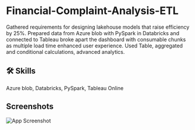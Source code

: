 # Financial-Complaint-Analysis-ETL

Gathered requirements for designing lakehouse models that raise efficiency by 25%.
Prepared data from Azure blob with PySpark in Databricks and connected to Tableau broke apart the dashboard with consumable chunks as multiple load time enhanced user experience. 
Used Table, aggregated and conditional calculations, advanced analytics.


## 🛠 Skills
Azure blob, Databricks, PySpark, Tableau Online

## Screenshots

![App Screenshot](https://via.placeholder.com/468x300?text=App+Screenshot+Here)
